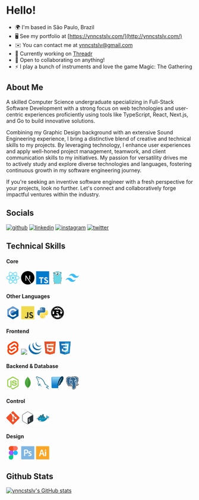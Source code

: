 # Hello!

- 🌍 I'm based in São Paulo, Brazil
- 🖥️ See my portfolio at [https://ynncstslv.com/](http://ynncstslv.com/)
- ✉️ You can contact me at [ynncstslv@gmail.com](mailto:ynncstslv@gmail.com)
- 🚀 Currently working on [Threadr](http://github.com/vrtttx/threadr/)
- 🤝 Open to collaborating on anything!
- ⚡ I play a bunch of instruments and love the game Magic: The Gathering

## About Me

A skilled Computer Science undergraduate specializing in Full-Stack Software Development with a strong focus on web technologies and user-centric experiences proficiently using tools like TypeScript, React, Next.js, and Go to build innovative solutions.

Combining my Graphic Design background with an extensive Sound Engineering experience, I bring a distinctive blend of creative and technical skills to my projects. By leveraging technology, I enhance user experiences and apply well-honed project management, teamwork, and client communication skills to my initiatives. My passion for versatility drives me to actively study and explore diverse technologies and languages, fostering continuous growth in my software engineering journey.

If you're seeking an inventive software engineer with a fresh perspective for your projects, look no further. Let's connect and collaboratively forge impactful ventures within the industry.

## Socials

<p align="left">
<!-- github -->
<a href="https://github.com/ynncstslv" target="_blank" rel="noreferrer"><img src="https://img.shields.io/badge/github-%23121011.svg?style=for-the-badge&logo=github&logoColor=white" alt="github" height="22"></a>
<!-- linkedin -->
<a href="https://linkedin.com/in/ynncstslv" target="_blank" rel="noreferrer"><img src="https://img.shields.io/badge/linkedin-%230077B5.svg?style=for-the-badge&logo=linkedin&logoColor=white" alt="linkedin" height="22"></a>
<!-- instagram -->
<a href="https://instagram.com/ynncstslv" target="_blank" rel="noreferrer"><img src="https://img.shields.io/badge/Instagram-%23E4405F.svg?style=for-the-badge&logo=Instagram&logoColor=white" alt="instagram" height="22"></a>
<!-- twitter -->
<a href="https://twitter.com/ynncstslv" target="_blank" rel="noreferrer"><img src="https://img.shields.io/badge/Twitter-%231DA1F2.svg?style=for-the-badge&logo=Twitter&logoColor=white" alt="twitter" height="22"></a>
<!-- discord -->
<!-- <a href="#" target="_blank" rel="noreferrer"><img src="https://img.shields.io/badge/Discord-%235865F2.svg?style=for-the-badge&logo=discord&logoColor=white" alt="discord" height="22"></a> -->
<!-- dev.to -->
<!-- <a href="#" target="_blank" rel="noreferrer"><img src="https://img.shields.io/badge/dev.to-0A0A0A?style=for-the-badge&logo=dev.to&logoColor=white" alt="dev.to" height="22"></a> -->
</p>

## Technical Skills

#### Core

<p align="left">
<!-- react -->
<a href="https://reactjs.org/" target="_blank" rel="noreferrer"><img src="https://raw.githubusercontent.com/devicons/devicon/master/icons/react/react-original.svg" width="36" /></a>
<!-- next -->
<a href="https://nextjs.org/docs" target="_blank" rel="noreferrer"><img src="https://raw.githubusercontent.com/devicons/devicon/master/icons/nextjs/nextjs-original.svg" width="36" /></a>
<!-- ts -->
<a href="https://www.typescriptlang.org/" target="_blank" rel="noreferrer"><img src="https://raw.githubusercontent.com/devicons/devicon/master/icons/typescript/typescript-original.svg" width="36" /></a>
<!-- go -->
<a href="https://go.dev/doc/" target="_blank" rel="noreferrer"><img src="https://raw.githubusercontent.com/devicons/devicon/master/icons/go/go-original.svg" width="36" /></a>
<!-- tailwind -->
<a href="https://tailwindcss.com/" target="_blank" rel="noreferrer"><img src="https://raw.githubusercontent.com/devicons/devicon/master/icons/tailwindcss/tailwindcss-plain.svg" width="36" /></a>
</p>

#### Other Languages

<p align="left">
<!-- c -->
<a href="https://docs.microsoft.com/en-us/cpp/?view=msvc-170" target="_blank" rel="noreferrer"><img src="https://raw.githubusercontent.com/devicons/devicon/master/icons/c/c-original.svg" width="36" /></a>
<!-- js -->
<a href="https://developer.mozilla.org/en-US/docs/Web/JavaScript" target="_blank" rel="noreferrer"><img src="https://raw.githubusercontent.com/devicons/devicon/master/icons/javascript/javascript-original.svg" width="36" /></a>
<!-- python -->
<a href="https://www.python.org/" target="_blank" rel="noreferrer"><img src="https://raw.githubusercontent.com/devicons/devicon/master/icons/python/python-original.svg" width="36" /></a>
<!-- rust -->
<a href="https://www.rust-lang.org/" target="_blank" rel="noreferrer"><img src="https://raw.githubusercontent.com/devicons/devicon/master/icons/rust/rust-plain.svg" width="36" /></a>
</p>

#### Frontend

<p align="left">
<!-- svelte -->
<a href="https://svelte.dev/" target="_blank" rel="noreferrer"><img src="https://raw.githubusercontent.com/devicons/devicon/master/icons/svelte/svelte-original.svg" width="36" /></a>
<!-- vite -->
<a href="https://vitejs.dev/" target="_blank" rel="noreferrer"><a href="https://vitejs.dev/" target="_blank" rel="noreferrer"><img src="https://raw.githubusercontent.com/danielcranney/readme-generator/main/public/icons/skills/vite-colored.svg" width="36" /></a></a>
<!-- jquery -->
<a href="https://jquery.com/" target="_blank" rel="noreferrer"><img src="https://raw.githubusercontent.com/devicons/devicon/master/icons/jquery/jquery-original.svg" width="36" /></a>
<!-- html -->
<a href="https://developer.mozilla.org/en-US/docs/Glossary/HTML5" target="_blank" rel="noreferrer"><img src="https://raw.githubusercontent.com/devicons/devicon/master/icons/html5/html5-original.svg" width="36" /></a>
<!-- css -->
<a href="https://www.w3.org/TR/CSS/#css" target="_blank" rel="noreferrer"><img src="https://raw.githubusercontent.com/devicons/devicon/master/icons/css3/css3-original.svg" width="36" /></a>
</p>

#### Backend & Database

<p align="left">
<!-- node -->
<a href="https://nodejs.org/en/" target="_blank" rel="noreferrer"><img src="https://raw.githubusercontent.com/devicons/devicon/master/icons/nodejs/nodejs-original.svg" width="36" /></a>
<!-- mongodb -->
<a href="https://www.mongodb.com/" target="_blank" rel="noreferrer"><img src="https://raw.githubusercontent.com/devicons/devicon/master/icons/mongodb/mongodb-original.svg" width="36" /></a>
<!-- mysql -->
<a href="https://www.mysql.com/" target="_blank" rel="noreferrer"><img src="https://raw.githubusercontent.com/devicons/devicon/master/icons/mysql/mysql-original.svg" width="36" /></a>
<!-- sqlite -->
<a href="https://sqlite.org/" target="_blank" rel="noreferrer"><img src="https://raw.githubusercontent.com/devicons/devicon/master/icons/sqlite/sqlite-original.svg" width="36" /></a>
<!-- postgressql -->
<a href="https://www.postgresql.org/" target="_blank" rel="noreferrer"><img src="https://raw.githubusercontent.com/devicons/devicon/master/icons/postgresql/postgresql-original.svg" width="36" /></a>
</p>

#### Control

<p align="left">
<!-- git -->
<a href="https://git-scm.com/" target="_blank" rel="noreferrer"><img src="https://raw.githubusercontent.com/devicons/devicon/master/icons/git/git-original.svg" width="36" /></a>
<!-- bash -->
<a href="https://www.gnu.org/software/bash/" target="_blank" rel="noreferrer"><img src="https://raw.githubusercontent.com/devicons/devicon/master/icons/bash/bash-original.svg" width="36" /></a>
<!-- docker -->
<a href="https://www.docker.com/" target="_blank" rel="noreferrer"><img src="https://raw.githubusercontent.com/devicons/devicon/master/icons/docker/docker-original.svg" width="36" /></a>
</p>

#### Design

<p align="left">
<!-- figma -->
<a href="https://www.figma.com/" target="_blank" rel="noreferrer"><img src="https://raw.githubusercontent.com/devicons/devicon/master/icons/figma/figma-original.svg" width="36" /></a>
<!-- photoshop -->
<a href="https://www.adobe.com/uk/products/photoshop.html" target="_blank" rel="noreferrer"><img src="https://raw.githubusercontent.com/devicons/devicon/master/icons/photoshop/photoshop-plain.svg" width="36" /></a>
<!-- illustrator -->
<a href="adobe.com/uk/products/illustrator.html" target="_blank" rel="noreferrer"><img src="https://raw.githubusercontent.com/devicons/devicon/master/icons/illustrator/illustrator-plain.svg" width="36" /></a>
</p>

## Github Stats

<a href="http://www.github.com/ynncstslv"><img src="https://github-readme-stats.vercel.app/api?username=ynncstslv&show_icons=true&hide=&count_private=true&title_color=84cc16&text_color=ffffff&icon_color=a855f7&bg_color=1c1917&hide_border=true&show_icons=true" alt="ynncstslv's GitHub stats" /></a>
